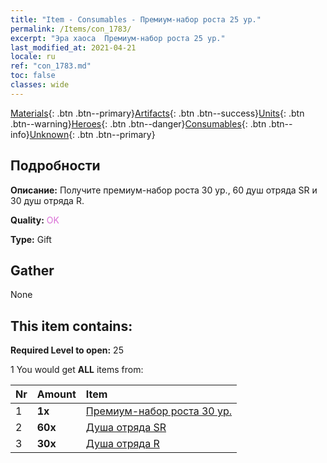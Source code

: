 ```yaml
---
title: "Item - Consumables - Премиум-набор роста 25 ур."
permalink: /Items/con_1783/
excerpt: "Эра хаоса  Премиум-набор роста 25 ур."
last_modified_at: 2021-04-21
locale: ru
ref: "con_1783.md"
toc: false
classes: wide
---
```

 [Materials](/ru/Items/){: .btn .btn--primary}[Artifacts](/ru/Items/Artifacts/){: .btn .btn--success}[Units](/ru/Items/Units/){: .btn .btn--warning}[Heroes](/ru/Items/Heroes/){: .btn .btn--danger}[Consumables](/ru/Items/Consumables/){: .btn .btn--info}[Unknown](/ru/Items/Unknown/){: .btn .btn--primary}

## Подробности
 **Описание:** Получите премиум-набор роста 30 ур., 60 душ отряда SR и 30 душ отряда R.

 **Quality:** <span style="color: #DA70D6">OK</span>

 **Type:** Gift

## Gather

  None

## This item contains:

 **Required Level to open:** 25

 1 You would get **ALL** items  from:

  | Nr | Amount |     Item    |
  |:---|:-------|:------------|
  | 1 |  **1x** | [Премиум-набор роста 30 ур.](/ru/Items/con_1784/) |  | 
  | 2 |  **60x** | [Душа отряда SR](/ru/Items/con_534/) |  | 
  | 3 |  **30x** | [Душа отряда R](/ru/Items/con_533/) |  | 
